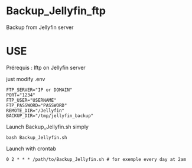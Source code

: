 # Backup_Jellyfin_ftp
 Backup from Jellyfin server


 # USE

 Prérequis :
 lftp on Jellyfin server

just modify .env
```
FTP_SERVER="IP or DOMAIN"
PORT="1234"
FTP_USER="USERNAME"
FTP_PASSWORD="PASSWORD"
REMOTE_DIR="/Jellyfin" 
BACKUP_DIR="/tmp/jellyfin_backup" 
```
 
Launch Backup_Jellyfin.sh simply
```
bash Backup_Jellyfin.sh
```

Launch with crontab
```
0 2 * * * /path/to/Backup_Jellyfin.sh # for exemple every day at 2am
```
